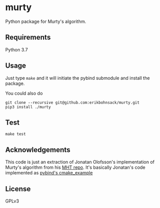 # murty

Python package for Murty's algorithm. 

## Requirements

Python 3.7

## Usage

Just type `make` and it will initiate the pybind submodule
and install the package.

You could also do 
```
git clone --recursive git@github.com:erikbohnsack/murty.git 
pip3 install ./murty
``` 

## Test

`make test`

## Acknowledgements

This code is just an extraction of Jonatan Olofsson's
implementation of Murty's algorithm from his [MHT repo](https://github.com/jonatanolofsson/mht). 
It's basically Jonatan's code implemented as [pybind's cmake_example](https://github.com/pybind/cmake_example)

## License

GPLv3